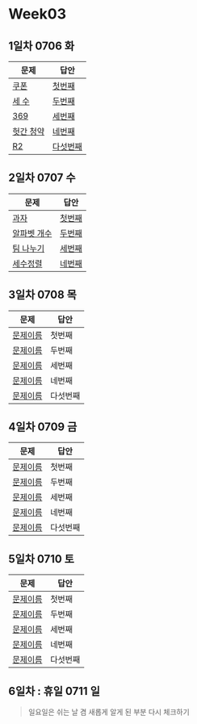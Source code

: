 # Week03

## 1일차 0706 화

| 문제                 | 답안                | 
| -------------------- | ------------------- | 
| [쿠폰](https://www.acmicpc.net/problem/10179) | [첫번째](week03/bj_10189_ksj.java) |
| [세 수](https://www.acmicpc.net/problem/10817) | [두번째](week03/bj_10817_ksj.java) |
| [369](https://www.acmicpc.net/problem/17614) | [세번째](week03/bj_17614_ksj.java) |
| [헛간 청약](https://www.acmicpc.net/problem/19698) | [네번째](week03/bj_19698_ksj.java) |
| [R2](https://www.acmicpc.net/problem/3046) | [다섯번째](week03/bj_3046_ksj.java) |

## 2일차 0707 수

| 문제                 | 답안                | 
| -------------------- | ------------------- | 
| [과자](https://www.acmicpc.net/problem/10156) | [첫번째](week03/bj_10156_ksj.java) |
| [알파벳 개수](https://www.acmicpc.net/problem/10808) | [두번째](week03/bj_10808_ksj.java) |
| [팀 나누기](https://www.acmicpc.net/problem/13866) | [세번째](week03/bj_13866_ksj.java) |
| [세수정렬](https://www.acmicpc.net/problem/2752) | [네번째](week03/bj_2752_ksj.java) |

## 3일차 0708 목

| 문제                 | 답안                | 
| -------------------- | ------------------- | 
| [문제이름](문제링크) | 첫번째 |
| [문제이름](문제링크) | 두번째 |
| [문제이름](문제링크) | 세번째 |
| [문제이름](문제링크) | 네번째 |
| [문제이름](문제링크) | 다섯번째 |

## 4일차 0709 금

| 문제                 | 답안                | 
| -------------------- | ------------------- | 
| [문제이름](문제링크) | 첫번째 |
| [문제이름](문제링크) | 두번째 |
| [문제이름](문제링크) | 세번째 |
| [문제이름](문제링크) | 네번째 |
| [문제이름](문제링크) | 다섯번째 |

## 5일차 0710 토

| 문제                 | 답안                | 
| -------------------- | ------------------- | 
| [문제이름](문제링크) | 첫번째 |
| [문제이름](문제링크) | 두번째 |
| [문제이름](문제링크) | 세번째 |
| [문제이름](문제링크) | 네번째 |
| [문제이름](문제링크) | 다섯번째 |


## 6일차 : 휴일 0711 일
> 일요일은 쉬는 날 겸 새롭게 알게 된 부분 다시 체크하기
